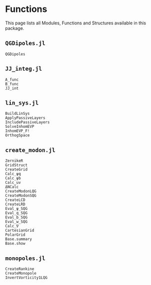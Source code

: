# Functions

This page lists all Modules, Functions and Structures available in this package.

## `QGDipoles.jl`

```@docs
QGDipoles
```

## `JJ_integ.jl`

```@docs
A_func
B_func
JJ_int
```

## `lin_sys.jl`

```@docs
BuildLinSys
ApplyPassiveLayers
IncludePassiveLayers
SolveInhomEVP
InhomEVP_F!
OrthogSpace
```

## `create_modon.jl`

```@docs
ZernikeR
GridStruct
CreateGrid
Calc_ψq
Calc_ψb
Calc_uv
ΔNCalc
CreateModonLQG
CreateModonSQG
CreateLCD
CreateLRD
Eval_ψ_SQG
Eval_q_SQG
Eval_b_SQG
Eval_w_SQG
Calc_∇
CartesianGrid
PolarGrid
Base.summary
Base.show
```

## `monopoles.jl`

```@docs
CreateRankine
CreateMonopole
InvertVorticity1LQG
```